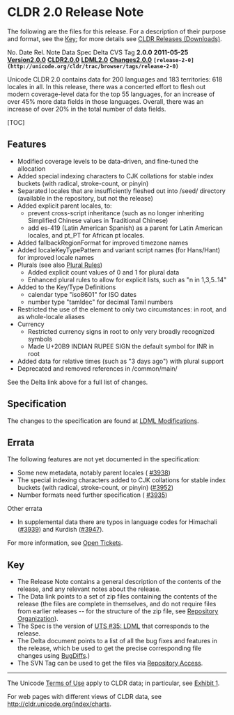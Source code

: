 # CLDR 2.0 Release Note

The following are the files for this release. For a description of their purpose
and format, see the [Key](cldr-2-0.md); for more details see [CLDR Releases
(Downloads)](index.md).

No. Date Rel. Note Data Spec Delta CVS Tag **2.0.0** **2011-05-25**
**[Version2.0.0](cldr-2-0.md)**
**[CLDR2.0.0](http://unicode.org/Public/cldr/2.0.0/)**
**[LDML2.0](http://www.unicode.org/reports/tr35/tr35-19.html)**
**[Changes2.0.0](http://unicode.org/cldr/trac/query?status=closed&milestone=2.0&milestone=2.0m1&milestone=2.0m2)**
**`[release-2-0](http://unicode.org/cldr/trac/browser/tags/release-2-0)`**

Unicode CLDR 2.0 contains data for 200 languages and 183 territories: 618
locales in all. In this release, there was a concerted effort to flesh out
modern coverage-level data for the top 55 languages, for an increase of over 45%
more data fields in those languages. Overall, there was an increase of over 20%
in the total number of data fields.

[TOC]

## ****Features****

*   Modified coverage levels to be data-driven, and fine-tuned the allocation
*   Added special indexing characters to CJK collations for stable index buckets
    (with radical, stroke-count, or pinyin)
*   Separated locales that are insufficiently fleshed out into /seed/ directory
    (available in the repository, but not the release)
*   Added explicit parent locales, to:
    *   prevent cross-script inheritance (such as no longer inheriting
        Simplified Chinese values in Traditional Chinese)
    *   add es-419 (Latin American Spanish) as a parent for Latin American
        locales, and pt_PT for African pt locales.
*   Added fallbackRegionFormat for improved timezone names
*   Added localeKeyTypePattern and variant script names (for Hans/Hant) for
    improved locale names
*   Plurals (see also [Plural
    Rules](http://unicode.org/repos/cldr-tmp/trunk/diff/supplemental/language_plural_rules.html))
    *   Added explicit count values of 0 and 1 for plural data
    *   Enhanced plural rules to allow for explicit lists, such as "n in
        1,3,5..14"
*   Added to the Key/Type Definitions
    *   calendar type "iso8601" for ISO dates
    *   number type "tamldec" for decimal Tamil numbers
*   Restricted the use of the <alias> element to only two circumstances: in
    root, and as whole-locale aliases
*   Currency
    *   Restricted currency signs in root to only very broadly recognized
        symbols
    *   Made U+20B9 INDIAN RUPEE SIGN the default symbol for INR in root
*   Added data for relative times (such as "3 days ago") with plural support
*   Deprecated and removed references in /common/main/

See the Delta link above for a full list of changes.

## Specification

The changes to the specification are found at [LDML
Modifications](http://www.unicode.org/reports/tr35#Modifications).

## Errata

The following features are not yet documented in the specification:

*   Some new metadata, notably parent locales (
    [#3938](http://unicode.org/cldr/trac/ticket/3938))
*   The special indexing characters added to CJK collations for stable index
    buckets (with radical, stroke-count, or pinyin)
    ([#3952](http://unicode.org/cldr/trac/ticket/3952))
*   Number formats need further specification (
    [#3935](http://unicode.org/cldr/trac/ticket/3935))

Other errata

*   In supplemental data there are typos in language codes for Himachali
    ([#3939](http://unicode.org/cldr/trac/ticket/3939)) and Kurdish
    ([#3947](http://unicode.org/cldr/trac/ticket/3947)).

For more information, see [Open
Tickets](http://unicode.org/cldr/trac/report/44).

## Key

*   The Release Note contains a general description of the contents of the
    release, and any relevant notes about the release.
*   The Data link points to a set of zip files containing the contents of the
    release (the files are complete in themselves, and do not require files from
    earlier releases -- for the structure of the zip file, see [Repository
    Organization](http://cldr.unicode.org/index/downloads#Repository_Organization)).
*   The Spec is the version of [UTS #35:
    LDML](http://www.unicode.org/reports/tr35/) that corresponds to the release.
*   The Delta document points to a list of all the bug fixes and features in the
    release, which be used to get the precise corresponding file changes using
    [BugDiffs](http://unicode.org/cgi-bin/bugdiffs.pl).)
*   The SVN Tag can be used to get the files via [Repository
    Access](http://cldr.unicode.org/index/downloads#latest_draft_version).

---

The Unicode [Terms of Use](http://unicode.org/copyright.html) apply to CLDR
data; in particular, see [Exhibit
1](http://unicode.org/copyright.html#Exhibit1).

For web pages with different views of CLDR data, see
<http://cldr.unicode.org/index/charts>.
